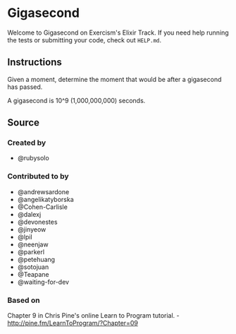 # Gigasecond

Welcome to Gigasecond on Exercism's Elixir Track.
If you need help running the tests or submitting your code, check out `HELP.md`.

## Instructions

Given a moment, determine the moment that would be after a gigasecond
has passed.

A gigasecond is 10^9 (1,000,000,000) seconds.

## Source

### Created by

- @rubysolo

### Contributed to by

- @andrewsardone
- @angelikatyborska
- @Cohen-Carlisle
- @dalexj
- @devonestes
- @jinyeow
- @lpil
- @neenjaw
- @parkerl
- @petehuang
- @sotojuan
- @Teapane
- @waiting-for-dev

### Based on

Chapter 9 in Chris Pine's online Learn to Program tutorial. - http://pine.fm/LearnToProgram/?Chapter=09
